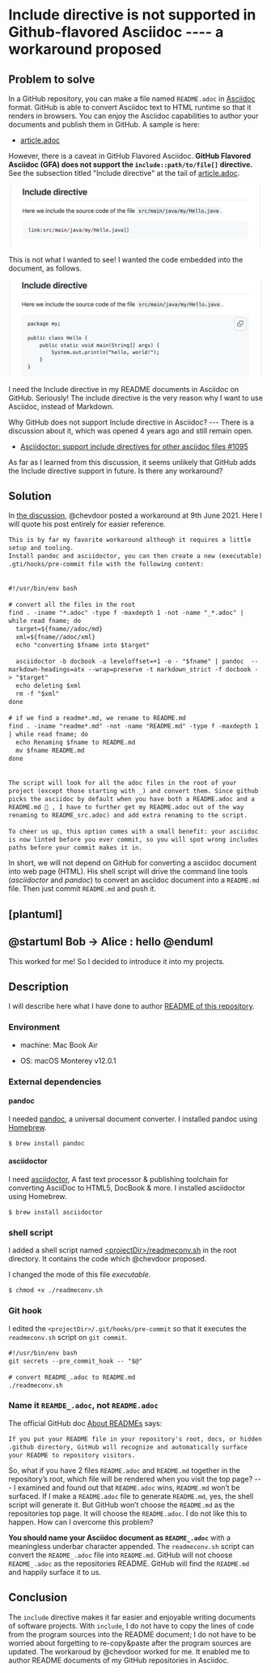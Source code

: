 # Include directive is not supported in Github-flavored Asciidoc ---- a workaround proposed

## Problem to solve

In a GitHub repository, you can make a file named `README.adoc` in [Asciidoc](https://asciidoc-py.github.io/index.html) format. GitHub is able to convert Asciidoc text to HTML runtime so that it renders in browsers. You can enjoy the Asciidoc capabilities to author your documents and publish them in GitHub. A sample is here:

-   [article.adoc](https://github.com/kazurayam/IncludeIsNotSupportedInGithubFlavoredAsciidoc-a_workaround/blob/master/article.adoc)

However, there is a caveat in GitHub Flavored Asciidoc. **GitHub Flavored Asciidoc (GFA) does not support the `include::path/to/file[]` directive.** See the subsection titled "Include directive" at the tail of [article.adoc](https://github.com/kazurayam/IncludeIsNotSupportedInGithubFlavoredAsciidoc-a_workaround/blob/master/article.adoc).

![Include directive not working](docs/images/Include_directive_not_working.png)

This is not what I wanted to see! I wanted the code embedded into the document, as follows.

![Include directive as expected](docs/images/Include_directive_as_expected.png)

I need the Include directive in my README documents in Asciidoc on GitHub. Seriously! The include directive is the very reason why I want to use Asciidoc, instead of Markdown.

Why GitHub does not support Include directive in Asciidoc? --- There is a discussion about it, which was opened 4 years ago and still remain open.

-   [Asciidoctor: support include directives for other asciidoc files #1095](https://github.com/github/markup/issues/1095)

As far as I learned from this discussion, it seems unlikely that GitHub adds the Include directive support in future. Is there any workaround?

## Solution

In [the discussion](https://github.com/github/markup/issues/1095), @chevdoor posted a workaround at 9th June 2021. Here I will quote his post entirely for easier reference.

    This is by far my favorite workaround although it requires a little setup and tooling.
    Install pandoc and asciidoctor, you can then create a new (executable) .gti/hooks/pre-commit file with the following content:


    #!/usr/bin/env bash

    # convert all the files in the root
    find . -iname "*.adoc" -type f -maxdepth 1 -not -name "_*.adoc" | while read fname; do
      target=${fname//adoc/md}
      xml=${fname//adoc/xml}
      echo "converting $fname into $target"

      asciidoctor -b docbook -a leveloffset=+1 -o - "$fname" | pandoc  --markdown-headings=atx --wrap=preserve -t markdown_strict -f docbook - > "$target"
      echo deleting $xml
      rm -f "$xml"
    done

    # if we find a readme*.md, we rename to README.md
    find . -iname "readme*.md" -not -name "README.md" -type f -maxdepth 1 | while read fname; do
      echo Renaming $fname to README.md
      mv $fname README.md
    done


    The script will look for all the adoc files in the root of your project (except those starting with _) and convert them. Since github picks the asciidoc by default when you have both a README.adoc and a README.md 🤦 , I have to further get my README.adoc out of the way renaming to README_src.adoc) and add extra renaming to the script.

    To cheer us up, this option comes with a small benefit: your asciidoc is now linted before you ever commit, so you will spot wrong includes paths before your commit makes it in.

In short, we will not depend on GitHub for converting a asciidoc document into web page (HTML). His shell script will drive the command line tools (*asciidoctor* and *pandoc*) to convert an asciidoc document into a `README.md` file. Then just commit `README.md` and push it.

[plantuml]
----
@startuml
Bob -> Alice : hello
@enduml
----


This worked for me! So I decided to introduce it into my projects.

## Description

I will describe here what I have done to author [README of this repository](https://github.com/kazurayam/IncludeIsNotSupportedInGithubFlavoredAsciidoc-a_workaround/blob/master/README.md).

### Environment

-   machine: Mac Book Air

-   OS: macOS Monterey v12.0.1

### External dependencies

#### pandoc

I needed [pandoc](https://pandoc.org/), a universal document converter. I installed pandoc using [Homebrew](https://brew.sh).

    $ brew install pandoc

#### asciidoctor

I need [asciidoctor](https://asciidoctor.org/), A fast text processor & publishing toolchain for converting AsciiDoc to HTML5, DocBook & more. I installed asciidoctor using Homebrew.

    $ brew install asciidoctor

### shell script

I added a shell script named [&lt;projectDir>/readmeconv.sh](readmeconv.sh) in the root directory. It contains the code which @chevdoor proposed.

I changed the mode of this file *executable*.

    $ chmod +x ./readmeconv.sh

### Git hook

I edited the `<projectDir>/.git/hooks/pre-commit` so that it executes the `readmeconv.sh` script on `git commit`.

    #!/usr/bin/env bash
    git secrets --pre_commit_hook -- "$@"

    # convert README_.adoc to README.md
    ./readmeconv.sh

### Name it `REAMDE_.adoc`, not `README.adoc`

The official GitHub doc [About READMEs](https://docs.github.com/en/repositories/managing-your-repositorys-settings-and-features/customizing-your-repository/about-readmes) says:

    If you put your README file in your repository's root, docs, or hidden .github directory, GitHub will recognize and automatically surface your README to repository visitors.

So, what if you have 2 files `README.adoc` and `README.md` together in the repository’s root, which file will be rendered when you visit the top page? --- I examined and found out that `README.adoc` wins, `README.md` won’t be surfaced. If I make a `README.adoc` file to generate `README.md`, yes, the shell script will generate it. But GitHub won’t choose the `README.md` as the repositories top page. It will choose the `README.adoc`. I do not like this to happen. How can I overcome this problem?

**You should name your Asciidoc document as `README_.adoc`** with a meaningless underbar character appended. The `readmeconv.sh` script can convert the `README_.adoc` file into `README.md`. GitHub will not choose `README_.adoc` as the repositories README. GitHub will find the `README.md` and happily surface it to us.

## Conclusion

The `include` directive makes it far easier and enjoyable writing documents of software projects. With `include`, I do not have to copy the lines of code from the program sources into the README document; I do not have to be worried about forgetting to re-copy&paste after the program sources are updated. The workaroud by @chevdoor worked for me. It enabled me to author README documents of my GitHub repositories in Asciidoc.
